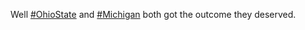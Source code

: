 Well [\#<span>OhioState</span>](https://social.lol/tags/OhioState) and [\#<span>Michigan</span>](https://social.lol/tags/Michigan) both got the outcome they deserved.